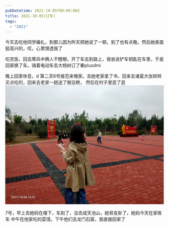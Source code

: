 ```yaml
---
pubDatetime: 2021-10-05T00:00:00Z
title: 2021-10-05(订车)
tags:
  - "2021"
---
```


今天去吃他同学婚礼，到那儿因为昨天把她说了一顿。到了也有点晚，然后她表面挺高兴的，哎，心里恨透我了

吃完饭，回去寒风中俩人干瞪眼，开了车去到路上，我爸说铲车钥匙在车里，于是回家换了车。骑着电动车去大杨树订了秦plusdmi


晚上回家休息，d
第二天6号接范来俺家。去她老家拿了书，回来去诸葛大张转转买点吃的，回来去老家一趟送了豌豆糕，
然后在村子里逛了逛
![](../../img/6904315-0a0a64340e615d4a.jpg)

7号，早上去她妈在楼下，车到了，没去成天池山，她哥变卦了，她妈今天在家练车
中午在他家吃的菜馍。下午他们去龙门石窟，我直接回家了

